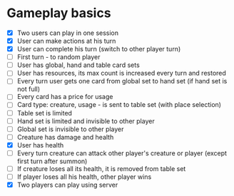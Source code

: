 # Gameplay basics

- [x] Two users can play in one session
- [x] User can make actions at his turn
- [x] User can complete his turn (switch to other player turn)
- [ ] First turn - to random player
- [ ] User has global, hand and table card sets
- [ ] User has resources, its max count is increased every turn and restored
- [ ] Every turn user gets one card from global set to hand set (if hand set is not full)
- [ ] Every card has a price for usage
- [ ] Card type: creature, usage - is sent to table set (with place selection)
- [ ] Table set is limited
- [ ] Hand set is limited and invisible to other player
- [ ] Global set is invisible to other player
- [ ] Creature has damage and health
- [x] User has health
- [ ] Every turn creature can attack other player's creature or player (except first turn after summon)
- [ ] If creature loses all its health, it is removed from table set
- [ ] If player loses all his health, other player wins
- [x] Two players can play using server
